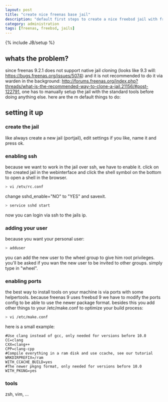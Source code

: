 ```yaml
---
layout: post
title: "create nice freenas base jail"
description: "default first steps to create a nice freebsd jail with freenas 9.2.1"
category: administration
tags: [freenas, freebsd, jails]
---
```

{% include JB/setup %}

## whats the problem?

since freenas 9.2.1 does not support native jail cloning (looks like 9.3 will: <https://bugs.freenas.org/issues/5074>) and it is not recommended to do it via warden in the background: <http://forums.freenas.org/index.php?threads/what-is-the-recommended-way-to-clone-a-jail.21156/#post-122791>, one has to manually setup the jail with the standard tools before doing anything else. here are the m default things to do:

## setting it up

### create the jail

like always create a new jail (portjail), edit settings if you like, name it and press ok.

### enabling ssh

because we want to work in the jail over ssh, we have to enable it. click on the created jail in the webinterface and click the shell symbol on the bottom to open a shell in the browser. 

~~~ bash
> vi /etv/rc.conf
~~~

change sshd_enable="NO" to "YES" and savexit.

~~~ bash
> service sshd start
~~~

now you can login via ssh to the jails ip. 

### adding your user

because you want your personal user:

~~~ bash
> adduser
~~~

you can add the new user to the wheel group to give him root privileges. you'll be asked if you wan the new user to be invited to other groups. simply type in "wheel".

### enabling ports

the best way to install tools on your machine is via ports with some helpertools. because freenas 9 uses freebsd 9 we have to modify the ports config to be able to use the newer package format. besides this you add other things to your /etc/make.conf to optimize your build process:

~~~ bash
> vi /etc/make.conf
~~~

here is a small example:

~~~
#Use clang instead of gcc, only needed for versions before 10.0
CC=clang
CXX=clang++
CPP=clang-cpp
#Compile everything in a ram disk and use ccache, see our tutorial
WRKDIRPREFIX=/ram
WITH_CCACHE_BUILD=yes
#The newer pkgng format, only needed for versions before 10.0
WITH_PKGNG=yes
~~~



### tools
zsh, vim, ...
